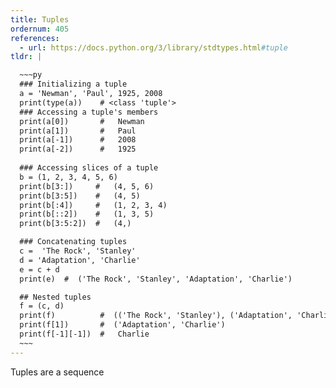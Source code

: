 ```yaml
---
title: Tuples
ordernum: 405
references:
  - url: https://docs.python.org/3/library/stdtypes.html#tuple
tldr: |

  ~~~py
  ### Initializing a tuple
  a = 'Newman', 'Paul', 1925, 2008
  print(type(a))    # <class 'tuple'>
  ### Accessing a tuple's members
  print(a[0])       #   Newman
  print(a[1])       #   Paul
  print(a[-1])      #   2008
  print(a[-2])      #   1925
  
  ### Accessing slices of a tuple
  b = (1, 2, 3, 4, 5, 6)
  print(b[3:])     #   (4, 5, 6)
  print(b[3:5])    #   (4, 5)
  print(b[:4])     #   (1, 2, 3, 4)
  print(b[::2])    #   (1, 3, 5)
  print(b[3:5:2])  #   (4,)

  ### Concatenating tuples
  c =  'The Rock', 'Stanley' 
  d = 'Adaptation', 'Charlie'
  e = c + d   
  print(e)  #  ('The Rock', 'Stanley', 'Adaptation', 'Charlie')

  ## Nested tuples
  f = (c, d)
  print(f)          #  (('The Rock', 'Stanley'), ('Adaptation', 'Charlie'))
  print(f[1])       #  ('Adaptation', 'Charlie')
  print(f[-1][-1])  #   Charlie
  ~~~
---
```



Tuples are a sequence
